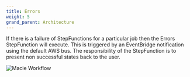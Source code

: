 ```yaml
---
title: Errors
weight: 5
grand_parent: Architecture
---
```


<!--
Copyright Amazon.com, Inc. or its affiliates. All Rights Reserved.
SPDX-License-Identifier: MIT-0
-->

If there is a failure of StepFunctions for a particular job then the Errors StepFunction will execute. This is triggered by an EventBridge notification using the default AWS bus. The responsibility of the StepFunction is to present non successful states back to the user.

![Macie Workflow](/graphs/stepfunction_errors.png)